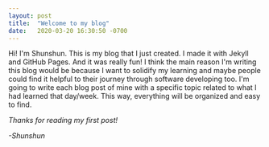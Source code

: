 ```yaml
---
layout: post
title:  "Welcome to my blog"
date:   2020-03-20 16:30:50 -0700
---
```

Hi! I'm Shunshun. This is my blog that I just created. I made it with Jekyll and GitHub Pages. And it was really fun! I think the main reason I'm writing this blog would be because I want to solidify my learning and maybe people could find it helpful to their journey through software developing too. I'm going to write each blog post of mine with a specific topic related to what I had learned that day/week. This way, everything will be organized and easy to find.

*Thanks for reading my first post!*

*-Shunshun*

